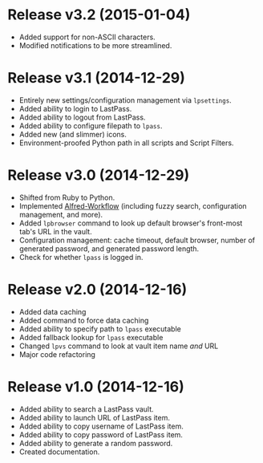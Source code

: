 # Release v3.2 (2015-01-04)

* Added support for non-ASCII characters.
* Modified notifications to be more streamlined.

# Release v3.1 (2014-12-29)

* Entirely new settings/configuration management via `lpsettings`.
* Added ability to login to LastPass.
* Added ability to logout from LastPass.
* Added ability to configure filepath to `lpass`.
* Added new (and slimmer) icons.
* Environment-proofed Python path in all scripts and Script Filters.

# Release v3.0 (2014-12-29)

* Shifted from Ruby to Python.
* Implemented [Alfred-Workflow](https://github.com/deanishe/alfred-workflow) (including fuzzy search, configuration management, and more).
* Added `lpbrowser` command to look up default browser's front-most tab's URL in the vault.
* Configuration management: cache timeout, default browser, number of generated password, and generated password length.
* Check for whether `lpass` is logged in.

# Release v2.0 (2014-12-16)

* Added data caching
* Added command to force data caching
* Added ability to specify path to `lpass` executable
* Added fallback lookup for `lpass` executable
* Changed `lpvs` command to look at vault item name *and* URL
* Major code refactoring

# Release v1.0 (2014-12-16)

* Added ability to search a LastPass vault.
* Added ability to launch URL of LastPass item.
* Added ability to copy username of LastPass item.
* Added ability to copy password of LastPass item.
* Added ability to generate a random password.
* Created documentation.
